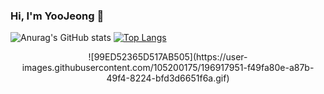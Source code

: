 ### Hi, I'm YooJeong 👋



![Anurag's GitHub stats](https://github-readme-stats.vercel.app/api?username=jeongola&show_icons=true&theme=radical) [![Top Langs](https://github-readme-stats.vercel.app/api/top-langs/?username=jeongola&langs_count=10&layout=compact&theme=dark)](https://github.com/jeongola/jeongola)﻿

<div align="center"> ![99ED52365D517AB505](https://user-images.githubusercontent.com/105200175/196917951-f49fa80e-a87b-49f4-8224-bfd3d6651f6a.gif)</div>
